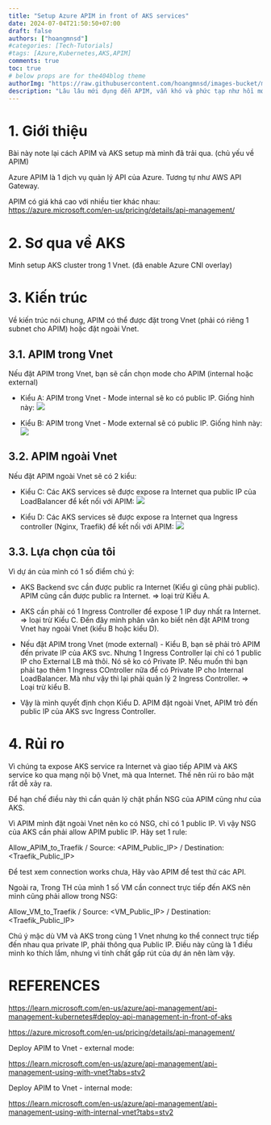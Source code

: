 ```yaml
---
title: "Setup Azure APIM in front of AKS services"
date: 2024-07-04T21:50:50+07:00
draft: false
authors: ["hoangmnsd"]
#categories: [Tech-Tutorials]
#tags: [Azure,Kubernetes,AKS,APIM]
comments: true
toc: true
# below props are for the404blog theme
authorImg: "https://raw.githubusercontent.com/hoangmnsd/images-bucket/master/static/images/hoangmsnd-avatar001.jpg"
description: "Lâu lâu mới đụng đễn APIM, vẫn khó và phức tạp như hồi mới dùng =))"
---
```


# 1. Giới thiệu

Bài này note lại cách APIM và AKS setup mà mình đã trải qua. (chủ yếu về APIM)

Azure APIM là 1 dịch vụ quản lý API của Azure. Tương tự như AWS API Gateway.

APIM có giá khá cao với nhiều tier khác nhau:
https://azure.microsoft.com/en-us/pricing/details/api-management/

# 2. Sơ qua về AKS

Mình setup AKS cluster trong 1 Vnet. (đã enable Azure CNI overlay)

# 3. Kiến trúc

Về kiến trúc nói chung, APIM có thể được đặt trong Vnet (phải có riêng 1 subnet cho APIM) hoặc đặt ngoài Vnet.

## 3.1. APIM trong Vnet

Nếu đặt APIM trong Vnet, bạn sẽ cần chọn mode cho APIM (internal hoặc external)

- Kiểu A: APIM trong Vnet - Mode internal sẽ ko có public IP. Giống hình này: ![](https://d32yh8fbac5ivo.cloudfront.net/static/images/azure-apim-in-vnet-internal.jpg)

- Kiểu B: APIM trong Vnet - Mode external sẽ có public IP. Giống hình này: ![](https://d32yh8fbac5ivo.cloudfront.net/static/images/azure-apim-in-vnet-external.jpg)

## 3.2. APIM ngoài Vnet

Nếu đặt APIM ngoài Vnet sẽ có 2 kiểu:

- Kiểu C: Các AKS services sẽ được expose ra Internet qua public IP của LoadBalancer để kết nối với APIM: ![](https://d32yh8fbac5ivo.cloudfront.net/static/images/azure-apim-via-lb.jpg)

- Kiểu D: Các AKS services sẽ được expose ra Internet qua Ingress controller (Nginx, Traefik) để kết nối với APIM: ![](https://d32yh8fbac5ivo.cloudfront.net/static/images/azure-apim-ingress.jpg)


## 3.3. Lựa chọn của tôi

Vì dự án của mình có 1 số điểm chú ý:
- AKS Backend svc cần được public ra Internet (Kiểu gì cũng phải public). APIM cũng cần được public ra Internet.
  => loại trừ Kiểu A.

- AKS cần phải có 1 Ingress Controller để expose 1 IP duy nhất ra Internet.
  => loại trừ Kiểu C.
Đến đây mình phân vân ko biết nên đặt APIM trong Vnet hay ngoài Vnet (kiểu B hoặc kiểu D).

- Nếu đặt APIM trong Vnet (mode external) - Kiểu B, bạn sẽ phải trỏ APIM đến private IP của AKS svc. Nhưng 1 Ingress Controller lại chỉ có 1 public IP cho External LB mà thôi. Nó sẽ ko có Private IP. Nếu muốn thì bạn phải tạo thêm 1 Ingress COntroller nữa để có Private IP cho Internal LoadBalancer. Mà như vậy thì lại phải quản lý 2 Ingress Controller.
  => Loại trừ kiểu B.

- Vậy là mình quyết định chọn Kiểu D. APIM đặt ngoài Vnet, APIM trỏ đến public IP của AKS svc Ingress Controller.

# 4. Rủi ro

Vì chúng ta expose AKS service ra Internet và giao tiếp APIM và AKS service ko qua mạng nội bộ Vnet, mà qua Internet. Thế nên rủi ro bảo mật rất dễ xảy ra.

Để hạn chế điều này thì cần quản lý chặt phần NSG của APIM cũng như của AKS.

Vì APIM mình đặt ngoài Vnet nên ko có NSG, chỉ có 1 public IP. Vì vậy NSG của AKS cần phải allow APIM public IP. Hãy set 1 rule:

Allow_APIM_to_Traefik / Source: <APIM_Public_IP> / Destination: <Traefik_Public_IP>

Để test xem connection works chưa, Hãy vào APIM để test thử các API.

Ngoài ra, Trong TH của mình 1 số VM cần connect trực tiếp đến AKS nên mình cũng phải allow trong NSG:

Allow_VM_to_Traefik / Source: <VM_Public_IP> / Destination: <Traefik_Public_IP>

Chú ý mặc dù VM và AKS trong cùng 1 Vnet nhưng ko thể connect trực tiếp đến nhau qua private IP, phải thông qua Public IP. Điều này cũng là 1 điều mình ko thích lắm, nhưng vì tính chất gấp rút của dự án nên làm vậy.


# REFERENCES

https://learn.microsoft.com/en-us/azure/api-management/api-management-kubernetes#deploy-api-management-in-front-of-aks

https://azure.microsoft.com/en-us/pricing/details/api-management/

Deploy APIM to Vnet - external mode:

https://learn.microsoft.com/en-us/azure/api-management/api-management-using-with-vnet?tabs=stv2

Deploy APIM to Vnet - internal mode:

https://learn.microsoft.com/en-us/azure/api-management/api-management-using-with-internal-vnet?tabs=stv2